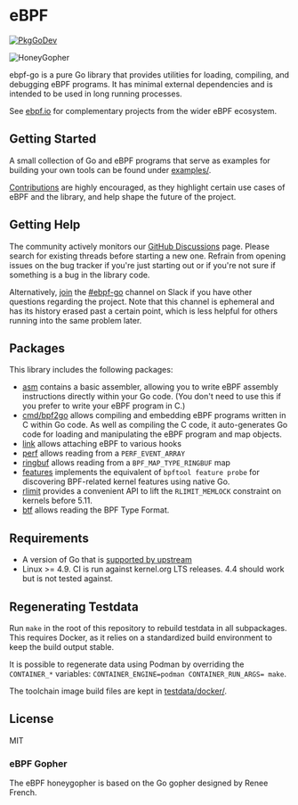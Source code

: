 # eBPF

[![PkgGoDev](https://pkg.go.dev/badge/github.com/isu-kim/ebpf-mod)](https://pkg.go.dev/github.com/isu-kim/ebpf-mod)

![HoneyGopher](.github/images/cilium-ebpf.png)

ebpf-go is a pure Go library that provides utilities for loading, compiling, and
debugging eBPF programs. It has minimal external dependencies and is intended to
be used in long running processes.

See [ebpf.io](https://ebpf.io) for complementary projects from the wider eBPF
ecosystem.

## Getting Started

A small collection of Go and eBPF programs that serve as examples for building
your own tools can be found under [examples/](examples/).

[Contributions](CONTRIBUTING.md) are highly encouraged, as they highlight certain use cases of
eBPF and the library, and help shape the future of the project.

## Getting Help

The community actively monitors our [GitHub Discussions](https://github.com/isu-kim/ebpf-mod/discussions) page.
Please search for existing threads before starting a new one. Refrain from
opening issues on the bug tracker if you're just starting out or if you're not
sure if something is a bug in the library code.

Alternatively, [join](https://ebpf.io/slack) the
[#ebpf-go](https://cilium.slack.com/messages/ebpf-go) channel on Slack if you
have other questions regarding the project. Note that this channel is ephemeral
and has its history erased past a certain point, which is less helpful for
others running into the same problem later.

## Packages

This library includes the following packages:

* [asm](https://pkg.go.dev/github.com/isu-kim/ebpf-mod/asm) contains a basic
  assembler, allowing you to write eBPF assembly instructions directly
  within your Go code. (You don't need to use this if you prefer to write your eBPF program in C.)
* [cmd/bpf2go](https://pkg.go.dev/github.com/isu-kim/ebpf-mod/cmd/bpf2go) allows
  compiling and embedding eBPF programs written in C within Go code. As well as
  compiling the C code, it auto-generates Go code for loading and manipulating
  the eBPF program and map objects.
* [link](https://pkg.go.dev/github.com/isu-kim/ebpf-mod/link) allows attaching eBPF
  to various hooks
* [perf](https://pkg.go.dev/github.com/isu-kim/ebpf-mod/perf) allows reading from a
  `PERF_EVENT_ARRAY`
* [ringbuf](https://pkg.go.dev/github.com/isu-kim/ebpf-mod/ringbuf) allows reading from a
  `BPF_MAP_TYPE_RINGBUF` map
* [features](https://pkg.go.dev/github.com/isu-kim/ebpf-mod/features) implements the equivalent
  of `bpftool feature probe` for discovering BPF-related kernel features using native Go.
* [rlimit](https://pkg.go.dev/github.com/isu-kim/ebpf-mod/rlimit) provides a convenient API to lift
  the `RLIMIT_MEMLOCK` constraint on kernels before 5.11.
* [btf](https://pkg.go.dev/github.com/isu-kim/ebpf-mod/btf) allows reading the BPF Type Format.

## Requirements

* A version of Go that is [supported by
  upstream](https://golang.org/doc/devel/release.html#policy)
* Linux >= 4.9. CI is run against kernel.org LTS releases. 4.4 should work but is
  not tested against.

## Regenerating Testdata

Run `make` in the root of this repository to rebuild testdata in all
subpackages. This requires Docker, as it relies on a standardized build
environment to keep the build output stable.

It is possible to regenerate data using Podman by overriding the `CONTAINER_*`
variables: `CONTAINER_ENGINE=podman CONTAINER_RUN_ARGS= make`.

The toolchain image build files are kept in [testdata/docker/](testdata/docker/).

## License

MIT

### eBPF Gopher

The eBPF honeygopher is based on the Go gopher designed by Renee French.
